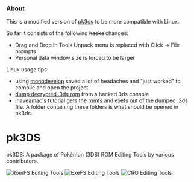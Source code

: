 ### About
This is a modified version of [pk3ds](https://github.com/kwsch/pk3DS) to be more compatible with Linux. 

So far it consists of the following ~~hacks~~ changes:
- Drag and Drop in Tools Unpack menu is replaced with Click -> File prompts
- Personal data window size is forced to be larger

Linux usage tips:
- using [monodevelop](http://www.monodevelop.com/download/linux/) saved a lot of headaches and "just worked" to compile and open the project
- [dump decrypted .3ds rom](https://github.com/citra-emu/citra/wiki/Dumping-Game-Cartridges#decrypt9wip) from a hacked 3ds console
- [ihaveamac's tutorial](https://github.com/ihaveamac/3DS-rom-tools/wiki/Extract-a-game-or-application-in-.3ds-or-.cci-format) gets the romfs and exefs out of the dumped .3ds file. A folder containing these folders is what should be opened in pk3ds.



# pk3DS
pk3DS: A package of Pokémon (3DS) ROM Editing Tools by various contributors.

![RomFS Editing Tools](https://i.imgur.com/WxWOrhd.png)
![ExeFS Editing Tools](https://i.imgur.com/4jYIIHy.png)
![CRO Editing Tools](https://i.imgur.com/1bghcwx.png)
